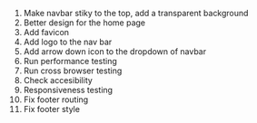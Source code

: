 1. Make navbar stiky to the top, add a transparent background
2. Better design for the home page
3. Add favicon
4. Add logo to the nav bar
5. Add arrow down icon to the dropdown of navbar
6. Run performance testing
7. Run cross browser testing
8. Check accesibility
9. Responsiveness testing
10. Fix footer routing
11. Fix footer style
